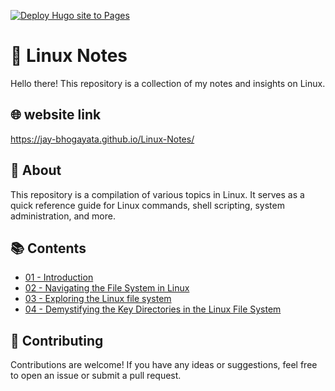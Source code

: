 [![Deploy Hugo site to Pages](https://github.com/jay-bhogayata/Linux-Notes/actions/workflows/hugo.yaml/badge.svg?branch=main)](https://github.com/jay-bhogayata/Linux-Notes/actions/workflows/hugo.yaml)

# 🐧 Linux Notes

Hello there! This repository is a collection of my notes and insights on Linux.

## 🌐 website link 

https://jay-bhogayata.github.io/Linux-Notes/

## 📘 About

This repository is a compilation of various topics in Linux. It serves as a quick reference guide for Linux commands, shell scripting, system administration, and more.

## 📚 Contents

- [01 - Introduction](/content/posts/01.md)
- [02 - Navigating the File System in Linux](/content/posts/02.md)
- [03 - Exploring the Linux file system ](/content/posts/03.md)
- [04 - Demystifying the Key Directories in the Linux File System ](/content/posts/04.md)


## 🤝 Contributing

Contributions are welcome! If you have any ideas or suggestions, feel free to open an issue or submit a pull request.

